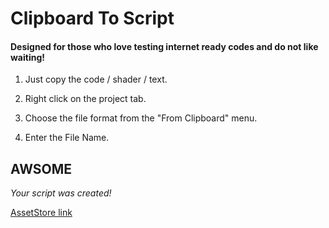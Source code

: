 # Clipboard To Script

#### Designed for those who love testing internet ready codes and do not like waiting! 

1. Just copy the code / shader / text.

2. Right click on the project tab.

3. Choose the file format from the "From Clipboard" menu.

4. Enter the File Name. 


## AWSOME

*Your script was created!*

[AssetStore link](https://assetstore.unity.com/packages/tools/utilities/clipboard-to-script-143021?aid=1011l4JRk)
